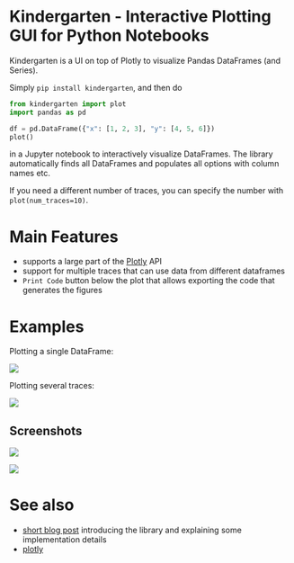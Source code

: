 # Kindergarten - Interactive Plotting GUI for Python Notebooks

Kindergarten is a UI on top of Plotly to visualize Pandas DataFrames (and Series).

Simply `pip install kindergarten`, and then do

```python
from kindergarten import plot
import pandas as pd

df = pd.DataFrame({"x": [1, 2, 3], "y": [4, 5, 6]})
plot()
```

in a Jupyter notebook to interactively visualize DataFrames. The library automatically finds all DataFrames
and populates all options with column names etc.

If you need a different number of traces, you can specify the number with `plot(num_traces=10)`.

# Main Features

- supports a large part of the [Plotly](https://www.plotly.com) API
- support for multiple traces that can use data from different dataframes
- `Print Code` button below the plot that allows exporting the code that generates the figures

# Examples

Plotting a single DataFrame:

![](demo1.gif)

Plotting several traces:

![](demo2.gif)

## Screenshots

![](screenshot1.png)

![](screenshot2.png)

# See also

- [short blog post](https://www.henri-froese.com/Kindergarten/) introducing the library and explaining some
  implementation details
- [plotly](https://www.plotly.com)
